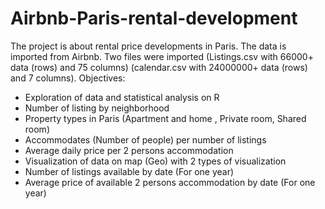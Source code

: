 # Airbnb-Paris-rental-development
The project is about rental price developments in Paris. The data is imported from Airbnb. Two files were imported (Listings.csv with 66000+ data (rows) and 75 columns) (calendar.csv with 24000000+ data (rows) and 7 columns).
Objectives: 
-	Exploration of data and statistical analysis on R
-	Number of listing by neighborhood
-	Property types in Paris (Apartment and home , Private room, Shared room)
-	Accommodates (Number of people) per number of listings
-	Average daily price per 2 persons accommodation
-	Visualization of data on map (Geo) with 2 types of visualization
-	Number of listings available by date (For one year)
-	Average price of available 2 persons accommodation by date (For one year)
